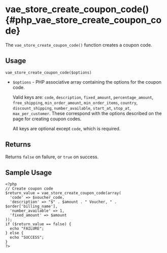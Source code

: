 # vae\_store\_create\_coupon\_code() {#php_vae_store_create_coupon_code}

The `vae_store_create_coupon_code()` function creates a coupon code.

## Usage

`vae_store_create_coupon_code($options)`

-   `$options` - PHP associative array containing the options for the
    coupon code.

    Valid keys are: `code`, `description`, `fixed_amount`,
    `percentage_amount`, `free_shipping`, `min_order_amount`,
    `min_order_items`, `country`, `discount_shipping`,
    `number_available`, `start_at`, `stop_at`, `max_per_customer`. These
    correspond with the options described on the page for creating
    coupon codes.

    All keys are optional except `code`, which is required.

## Returns

Returns `false` on failure, or `true` on success.

## Sample Usage

    <?php
    // Create coupon code
    $return_value = vae_store_create_coupon_code(array(
      'code' => $voucher_code, 
      'description' => "$" . $amount . " Voucher, " . $order['billing_name'], 
      'number_available' => 1, 
      'fixed_amount' => $amount
    )); 
    if ($return_value == false) {
      echo "FAILURE";
    } else {
      echo "SUCCESS";
    }
    ?>
